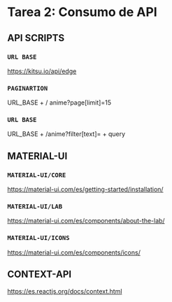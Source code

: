 # Tarea 2: Consumo de API 


## API SCRIPTS

### `URL BASE`
https://kitsu.io/api/edge

### `PAGINARTION`
URL_BASE + / anime?page[limit]=15

### `URL BASE`
URL_BASE + /anime?filter[text]= + query

## MATERIAL-UI

### `MATERIAL-UI/CORE`
https://material-ui.com/es/getting-started/installation/

### `MATERIAL-UI/LAB`
https://material-ui.com/es/components/about-the-lab/

### `MATERIAL-UI/ICONS`
https://material-ui.com/es/components/icons/

## CONTEXT-API
https://es.reactjs.org/docs/context.html

